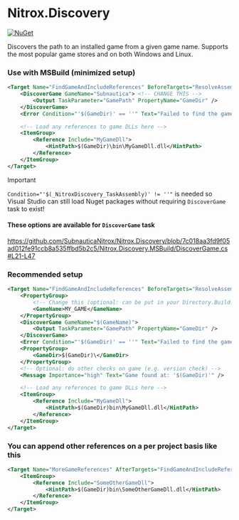 # Nitrox.Discovery

[![NuGet](https://img.shields.io/nuget/v/Nitrox.Discovery.MSBuild?label=Nitrox.Discovery.MSBuild&logo=NuGet)](https://www.nuget.org/packages/Nitrox.Discovery.MSBuild)

Discovers the path to an installed game from a given game name. Supports the most popular game stores and on both Windows and Linux.

### Use with MSBuild (minimized setup)

```xml
<Target Name="FindGameAndIncludeReferences" BeforeTargets="ResolveAssemblyReferences" Condition="'$(_NitroxDiscovery_TaskAssembly)' != ''">
    <DiscoverGame GameName="Subnautica"> <!-- CHANGE THIS -->
        <Output TaskParameter="GamePath" PropertyName="GameDir" />
    </DiscoverGame>
    <Error Condition="'$(GameDir)' == ''" Text="Failed to find the game 'Subnautica' on your machine" />

    <!-- Load any references to game DLLs here -->
    <ItemGroup>
        <Reference Include="MyGameDll">
            <HintPath>$(GameDir)\bin\MyGameDll.dll</HintPath>
        </Reference>
    </ItemGroup>
</Target>
```

> [!IMPORTANT]
> `Condition="'$(_NitroxDiscovery_TaskAssembly)' != ''"` is needed so Visual Studio can still load Nuget packages without requiring `DiscoverGame` task to exist!

#### These options are available for `DiscoverGame` task

https://github.com/SubnauticaNitrox/Nitrox.Discovery/blob/7c018aa3fd9f05ad012fe91ccb8a535ffbd5b2c5/Nitrox.Discovery.MSBuild/DiscoverGame.cs#L21-L47

### Recommended setup

```xml
<Target Name="FindGameAndIncludeReferences" BeforeTargets="ResolveAssemblyReferences" Condition="'$(_NitroxDiscovery_TaskAssembly)' != ''">
    <PropertyGroup>
        <!-- Change this (optional: can be put in your Directory.Build.props file) -->
        <GameName>MY_GAME</GameName>
    </PropertyGroup>
    <DiscoverGame GameName="$(GameName)">
        <Output TaskParameter="GamePath" PropertyName="GameDir" />
    </DiscoverGame>
    <Error Condition="'$(GameDir)' == ''" Text="Failed to find the game '$(GameName)' on your machine" />
    <PropertyGroup>
        <GameDir>$(GameDir)\</GameDir>
    </PropertyGroup>
    <!-- Optional: do other checks on game (e.g. version check) -->
    <Message Importance="high" Text="Game found at: '$(GameDir)'" />

    <!-- Load any references to game DLLs here -->
    <ItemGroup>
        <Reference Include="MyGameDll">
            <HintPath>$(GameDir)bin\MyGameDll.dll</HintPath>
        </Reference>
    </ItemGroup>
</Target>
```

### You can append other references on a per project basis like this

```xml
<Target Name="MoreGameReferences" AfterTargets="FindGameAndIncludeReferences">
    <ItemGroup>
        <Reference Include="SomeOtherGameDll">
            <HintPath>$(GameDir)bin\SomeOtherGameDll.dll</HintPath>
        </Reference>
    </ItemGroup>
</Target>
```
